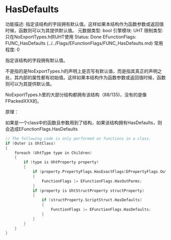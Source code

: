 # HasDefaults

功能描述: 指定该结构的字段拥有默认值。这样如果本结构作为函数参数或返回值时候，函数则可以为其提供默认值。
元数据类型: bool
引擎模块: UHT
限制类型: 只在NoExportTypes.h供UHT使用
Status: Done
EFunctionFlags: FUNC_HasDefaults (../../Flags/EFunctionFlags/FUNC_HasDefaults.md)
常用程度: 0

指定该结构的字段拥有默认值。

不是指的是NoExportTypes.h的声明上是否写有默认值，而是指其真正的声明之处，其内部的属性都有初始值。这样如果本结构作为函数参数或返回值时候，函数则可以为其提供默认值。

NoExportTypes.h里的大部分结构都拥有该结构（88/135)，没有的是像FPackedXXX的。

原理：

如果是一个class中的函数且参数用到了结构，如果该结构拥有HasDefaults，则会造成EFunctionFlags.HasDefaults

```cpp
// The following code is only performed on functions in a class.
if (Outer is UhtClass)
{
	foreach (UhtType type in Children)
	{
		if (type is UhtProperty property)
		{
			if (property.PropertyFlags.HasExactFlags(EPropertyFlags.OutParm | EPropertyFlags.ReturnParm, EPropertyFlags.OutParm))
			{
				FunctionFlags |= EFunctionFlags.HasOutParms;
			}
			if (property is UhtStructProperty structProperty)
			{
				if (structProperty.ScriptStruct.HasDefaults)
				{
					FunctionFlags |= EFunctionFlags.HasDefaults;
				}
			}
		}
	}
}
```